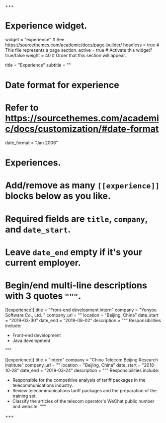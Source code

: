 +++
# Experience widget.
widget = "experience"  # See https://sourcethemes.com/academic/docs/page-builder/
headless = true  # This file represents a page section.
active = true  # Activate this widget? true/false
weight = 40  # Order that this section will appear.

title = "Experience"
subtitle = ""

# Date format for experience
#   Refer to https://sourcethemes.com/academic/docs/customization/#date-format
date_format = "Jan 2006"

# Experiences.
#   Add/remove as many `[[experience]]` blocks below as you like.
#   Required fields are `title`, `company`, and `date_start`.
#   Leave `date_end` empty if it's your current employer.
#   Begin/end multi-line descriptions with 3 quotes `"""`.
[[experience]]
  title = "Front-end development intern"
  company = "Yonyou Software Co., Ltd. "
  company_url = ""
  location = "Beijing, China"
  date_start = "2019-03-30"
  date_end = "2019-08-02"
  description = """ 
  Responsibilities include:
  
  * Front-end development
  * Java development
  
  """

[[experience]]
  title = "Intern"
  company = "China Telecom Beijing Research Institute"
  company_url = ""
  location = "Beijing, China"
  date_start = "2018-10-28"
  date_end = "2019-03-24"
  description = """
    Responsibilities include:
  
  * Responsible for the competitive analysis of tariff packages in the telecommunications industry. 
  * Review telecommunications tariff packages and the preparation of the training set. 
  * Classify the articles of the telecom operator's WeChat public number and website. 
  """

+++
